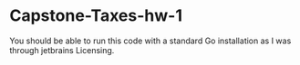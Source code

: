 # Capstone-Taxes-hw-1
You should be able to run this code with a standard Go installation as I was through jetbrains Licensing.
